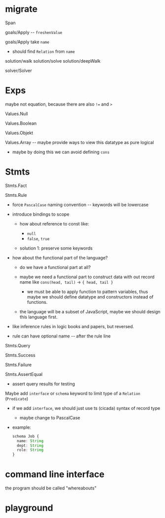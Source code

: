 # migrate

Span

goals/Apply -- `freshenValue`

goals/Apply take `name`

- should find `Relation` from `name`

solution/walk
solution/solve
solution/deepWalk

solver/Solver

# Exps

maybe not equation, because there are also `!=` and `>`

Values.Null

Values.Boolean

Values.Objekt

Values.Array -- maybe provide ways to view this datatype as pure logical

- maybe by doing this we can avoid defining `cons`

# Stmts

Stmts.Fact

Stmts.Rule

- force `PascalCase` naming convention -- keywords will be lowercase

- introduce bindings to scope

  - how about reference to const like:
    - `null`
    - `false`, `true`

  - solution 1: preserve some keywords

- how about the functional part of the language?

  - do we have a functional part at all?
  - maybe we need a functional part to construct data with out record name
    like `cons(head, tail)` -> `{ head, tail }`

    - we must be able to apply function to pattern variables,
      thus maybe we should define datatype and constructors instead of functions.

  - the language will be a subset of JavaScript,
    maybe we should design this language first.

- like inference rules in logic books and papers, but reversed.

- rule can have optional name -- after the rule line

Stmts.Query

Stmts.Success

Stmts.Failure

Stmts.AssertEqual

- assert query results for testing

Maybe add `interface` or `schema` keyword to limit type of a `Relation` (`Predicate`)

- if we add `interface`, we should just use ts (cicada) syntax of record type

  - maybe change to PascalCase

- example:

  ```ts
  schema Job {
    name: String
    dept: String
    role: String
  }
  ```

# command line interface

the program should be called "whereabouts"

# playground
